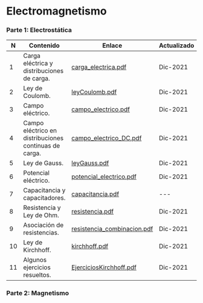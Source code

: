 # Electromagnetismo

### Parte 1: Electrostática

| N | Contenido | Enlace | Actualizado | Pags. |
| --- | --- | --- | --- | --- |
| 1 | Carga eléctrica y distribuciones de carga. | [carga_electrica.pdf](Files/electromagnetismo/carga_electrica.pdf) | Dic-2021 | 15 |
| 2 | Ley de Coulomb. | [leyCoulomb.pdf](Files/electromagnetismo/leyCoulomb.pdf) | Dic-2021 | 10 |
| 3 | Campo eléctrico. | [campo_electrico.pdf](Files/electromagnetismo/campo_electrico.pdf) | Dic-2021 | 12 |
| 4 | Campo eléctrico en distribuciones continuas de carga. | [campo_electrico_DC.pdf](Files/electromagnetismo/campo_electrico_DC.pdf) | Dic-2021 | 6 |
| 5 | Ley de Gauss. | [leyGauss.pdf](Files/electromagnetismo/leyGauss.pdf) | Dic-2021 | 11 |
| 6 | Potencial eléctrico. | [potencial_electrico.pdf](Files/electromagnetismo/potencial_electrico.pdf) | Dic-2021 | 9 |
| 7 | Capacitancia y capacitadores. | [capacitancia.pdf](Files/electromagnetismo/capacitancia.pdf) | --- | 10 |
| 8 | Resistencia y Ley de Ohm. | [resistencia.pdf](Files/electromagnetismo/resistencia.pdf) | Dic-2021 | 9 |
| 9 | Asociación de resistencias. | [resistencia_combinacion.pdf](Files/electromagnetismo/resistencia_combinacion.pdf) | Dic-2021 | 10 |
| 10 | Ley de Kirchhoff. | [kirchhoff.pdf](Files/electromagnetismo/kirchhoff.pdf) | Dic-2021 | 8 |
| 11 | Algunos ejercicios resueltos. | [EjerciciosKirchhoff.pdf](Files/electromagnetismo/EjerciciosKirchhoff.pdf) | Dic-2021 | 6 |

### Parte 2: Magnetismo
